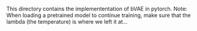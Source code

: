 This directory contains the implemententation of bVAE in pytorch.
Note: When loading a pretrained model to continue training, make sure that the lambda (the temperature) is where we left it at...
